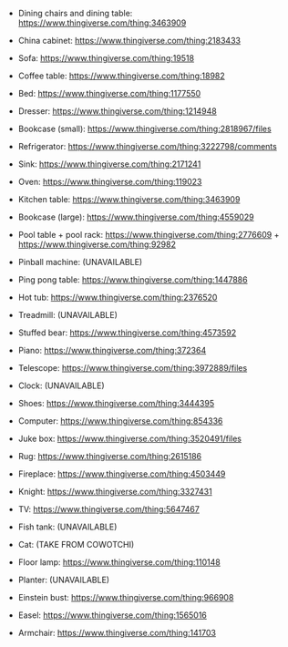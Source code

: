 - Dining chairs and dining table: https://www.thingiverse.com/thing:3463909

- China cabinet: https://www.thingiverse.com/thing:2183433

- Sofa: https://www.thingiverse.com/thing:19518

- Coffee table: https://www.thingiverse.com/thing:18982

- Bed: https://www.thingiverse.com/thing:1177550

- Dresser: https://www.thingiverse.com/thing:1214948

- Bookcase (small): https://www.thingiverse.com/thing:2818967/files

- Refrigerator: https://www.thingiverse.com/thing:3222798/comments

- Sink: https://www.thingiverse.com/thing:2171241

- Oven: https://www.thingiverse.com/thing:119023

- Kitchen table: https://www.thingiverse.com/thing:3463909

- Bookcase (large): https://www.thingiverse.com/thing:4559029

- Pool table + pool rack: https://www.thingiverse.com/thing:2776609 + https://www.thingiverse.com/thing:92982

- Pinball machine: (UNAVAILABLE)
- Ping pong table: https://www.thingiverse.com/thing:1447886

- Hot tub: https://www.thingiverse.com/thing:2376520

- Treadmill: (UNAVAILABLE) 
- Stuffed bear: https://www.thingiverse.com/thing:4573592

- Piano: https://www.thingiverse.com/thing:372364

- Telescope: https://www.thingiverse.com/thing:3972889/files

- Clock: (UNAVAILABLE)
- Shoes: https://www.thingiverse.com/thing:3444395

- Computer: https://www.thingiverse.com/thing:854336

- Juke box: https://www.thingiverse.com/thing:3520491/files

- Rug: https://www.thingiverse.com/thing:2615186

- Fireplace: https://www.thingiverse.com/thing:4503449

- Knight: https://www.thingiverse.com/thing:3327431

- TV: https://www.thingiverse.com/thing:5647467

- Fish tank: (UNAVAILABLE)
- Cat: (TAKE FROM COWOTCHI)

- Floor lamp: https://www.thingiverse.com/thing:110148

- Planter: (UNAVAILABLE)
- Einstein bust: https://www.thingiverse.com/thing:966908

- Easel: https://www.thingiverse.com/thing:1565016

- Armchair: https://www.thingiverse.com/thing:141703
